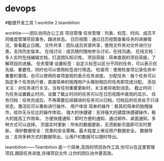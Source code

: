 # devops
#敏捷开发工具
1.worktile
2.teambition

worktile——团队协同办公工具
项目管理
任务管理：列表、标签、时间、成员不同维度管理项目事务，跟进状态。
日历视图：通过日历视图查看任务的进展情况，查看截止日期。
文件共享：团队成员资源共享，使用文件夹对文件进行分类，支持历史版本。
在线讨论：成员随时随地参与讨论，在线沟通。
在线文档：多人实时在线编辑文档，打造团队知识库。
项目简报：简单直观的项目简报，了解项目的进展。
任务管理
设置标签：自定义标签以区分不同的任务，可以表示优先级、重要性，同时也可以使用标签进行筛选。
检查项：使用检查项记录任务中重要的事情，也可以使用检查项直观的表示任务进度。
分配任务：每个任务可以指定多个任务执行者，直接简单的拖拽用户头像到相应的任务即完成分配。
添加关注：对任务进行关注，当有任何重要更新时，关注者将收到消息。
截止时间：为任务设置截止时间，设置了截止时间的任务可以在日历视图中直观的显示。
任务归档：任务完成后，不再需要后续跟进的任务可以归档，归档后的任务处于只读状态，激活后可以重新进行操作。
用户体验
简单的操作：极其的简单的拖拽操作，给你无与伦比的操作体验。
强大的快捷键：支持强大的键盘快捷键操作，极大的提高工作效率。
方便快捷通知：即时方便的通知，通过邮件、桌面通知，多种方式可以选择。
页面实时更新：所有的数据更新，无须刷新页面即可实时更新。
保护数据安全：完善的安全策略，最大程度上保证用户数据安全。
数据导出：支持多种方式的数据导出，让用户的数据可以随时导出。

teambition——Teambition 是一个简单,高效的项目协作工具,你可以在这里管理项目,跟踪任务进度,存储项目文件,让你的团队协作更高效。
